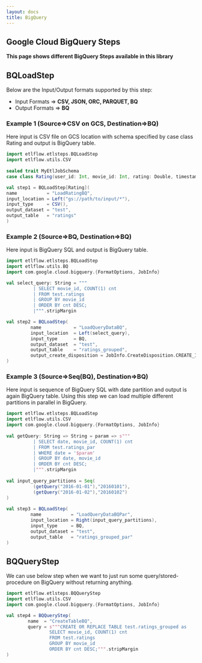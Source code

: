 ```yaml
---
layout: docs
title: BigQuery
---
```


## Google Cloud BigQuery Steps

**This page shows different BigQuery Steps available in this library**

## BQLoadStep
Below are the Input/Output formats supported by this step: 
* Input Formats => **CSV, JSON, ORC, PARQUET, BQ**
* Output Formats => **BQ**

### Example 1 (Source=>CSV on GCS, Destination=>BQ)
Here input is CSV file on GCS location with schema specified by case class Rating and output is BigQuery table.

```scala mdoc
import etlflow.etlsteps.BQLoadStep
import etlflow.utils.CSV
 
sealed trait MyEtlJobSchema
case class Rating(user_id: Int, movie_id: Int, rating: Double, timestamp: Long) extends MyEtlJobSchema

val step1 = BQLoadStep[Rating](
name           = "LoadRatingBQ",
input_location = Left("gs://path/to/input/*"),
input_type     = CSV(),
output_dataset = "test", 
output_table   = "ratings"
)
````
     
### Example 2 (Source=>BQ, Destination=>BQ)
Here input is BigQuery SQL and output is BigQuery table.

```scala mdoc
import etlflow.etlsteps.BQLoadStep
import etlflow.utils.BQ
import com.google.cloud.bigquery.{FormatOptions, JobInfo}

val select_query: String = """
          | SELECT movie_id, COUNT(1) cnt
          | FROM test.ratings
          | GROUP BY movie_id
          | ORDER BY cnt DESC;
          |""".stripMargin

val step2 = BQLoadStep(
         name            = "LoadQueryDataBQ",
         input_location  = Left(select_query),
         input_type      = BQ,
         output_dataset  = "test",
         output_table    = "ratings_grouped",
         output_create_disposition = JobInfo.CreateDisposition.CREATE_IF_NEEDED
)
```
     
### Example 3 (Source=>Seq(BQ), Destination=>BQ)
Here input is sequence of BigQuery SQL with date partition and output is again BigQuery table. 
Using this step we can load multiple different partitions in parallel in BigQuery.
     
```scala mdoc
import etlflow.etlsteps.BQLoadStep
import etlflow.utils.CSV
import com.google.cloud.bigquery.{FormatOptions, JobInfo}
     
val getQuery: String => String = param => s"""
          | SELECT date, movie_id, COUNT(1) cnt
          | FROM test.ratings_par
          | WHERE date = '$param'
          | GROUP BY date, movie_id
          | ORDER BY cnt DESC;
          |""".stripMargin
          
val input_query_partitions = Seq(
          (getQuery("2016-01-01"),"20160101"),
          (getQuery("2016-01-02"),"20160102")
)
     
val step3 = BQLoadStep(
         name           = "LoadQueryDataBQPar",
         input_location = Right(input_query_partitions),
         input_type     = BQ,
         output_dataset = "test",
         output_table   = "ratings_grouped_par"
) 
```

## BQQueryStep
We can use below step when we want to just run some query/stored-procedure on BigQuery without returning anything.

```scala mdoc
import etlflow.etlsteps.BQQueryStep
import etlflow.utils.CSV
import com.google.cloud.bigquery.{FormatOptions, JobInfo}

val step4 = BQQueryStep(
        name  = "CreateTableBQ",
        query = s"""CREATE OR REPLACE TABLE test.ratings_grouped as
                SELECT movie_id, COUNT(1) cnt
                FROM test.ratings
                GROUP BY movie_id
                ORDER BY cnt DESC;""".stripMargin
)     
```      